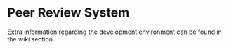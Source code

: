 <h1>Peer Review System</h1>
<p>Extra information regarding the development environment can be found in the wiki section.</p>

